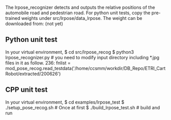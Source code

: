 
The lrpose_recognizer detects and outputs the relative positions of the automobile road and pedestrian road.
For python unit tests, copy the pre-trained weights under src/lrpose/data_lrpose.
The weight can be downloaded from: (not yet)

## Python unit test
 In your virtual environment,
	$ cd src/lrpose_recog
	$ python3 lrpose_recognizer.py  # you need to modify input directory including *.jpg files in it as follow.
		236: fnlist = mod_pose_recog.read_testdata('/home/ccsmm/workdir/DB_Repo/ETRI_CartRobot/extracted/200626')

## CPP unit test
 In your virtual environment,
 	$ cd examples/lrpose_test
	$ ./setup_pose_recog.sh   # Once at first
	$ ./build_lrpose_test.sh  # build and run
